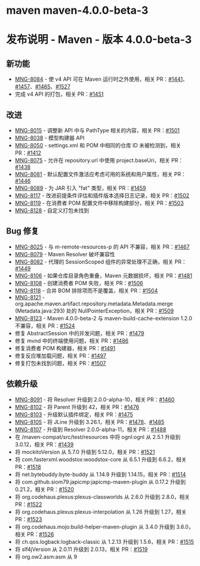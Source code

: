 # maven maven-4.0.0-beta-3

# 发布说明 - Maven - 版本 4.0.0-beta-3

## 新功能

- [MNG-8084](https://issues.apache.org/jira/browse/MNG-8084) - 使 v4 API 可在 Maven 运行时之外使用，相关 PR：[#1441](https://github.com/apache/maven/pull/1441)、[#1457](https://github.com/apache/maven/pull/1457)、[#1465](https://github.com/apache/maven/pull/1465)、[#1527](https://github.com/apache/maven/pull/1527)
- 完成 v4 API 的打包，相关 PR：[#1451](https://github.com/apache/maven/pull/1451)

## 改进

- [MNG-8015](https://issues.apache.org/jira/browse/MNG-8015) - 调整新 API 中与 PathType 相关的内容，相关 PR：[#1501](https://github.com/apache/maven/pull/1501)
- [MNG-8038](https://issues.apache.org/jira/browse/MNG-8038) - 模型构建器 API
- [MNG-8050](https://issues.apache.org/jira/browse/MNG-8050) - settings.xml 和 POM 中相同的仓库 ID 未被检测到，相关 PR：[#1412](https://github.com/apache/maven/pull/1412)
- [MNG-8075](https://issues.apache.org/jira/browse/MNG-8075) - 允许在 repository.url 中使用 project.baseUri，相关 PR：[#1438](https://github.com/apache/maven/pull/1438)
- [MNG-8081](https://issues.apache.org/jira/browse/MNG-8081) - 默认配置文件激活应考虑可用的系统和用户属性，相关 PR：[#1446](https://github.com/apache/maven/pull/1446)
- [MNG-8089](https://issues.apache.org/jira/browse/MNG-8089) - 为 JAR 引入 "fat" 类型，相关 PR：[#1459](https://github.com/apache/maven/pull/1459)
- [MNG-8117](https://issues.apache.org/jira/browse/MNG-8117) - 改进前提条件评估和插件版本选择日志记录，相关 PR：[#1502](https://github.com/apache/maven/pull/1502)
- [MNG-8119](https://issues.apache.org/jira/browse/MNG-8119) - 在消费者 POM 配置文件中移除构建部分，相关 PR：[#1503](https://github.com/apache/maven/pull/1503)
- [MNG-8128](https://issues.apache.org/jira/browse/MNG-8128) - 自定义打包未找到

## Bug 修复

- [MNG-8025](https://issues.apache.org/jira/browse/MNG-8025) - 与 m-remote-resources-p 的 API 不兼容，相关 PR：[#1467](https://github.com/apache/maven/pull/1467)
- [MNG-8079](https://issues.apache.org/jira/browse/MNG-8079) - Maven Resolver 破坏兼容性
- [MNG-8082](https://issues.apache.org/jira/browse/MNG-8082) - 代理的 SessionScoped 组件的异常处理不正确，相关 PR：[#1449](https://github.com/apache/maven/pull/1449)
- [MNG-8106](https://issues.apache.org/jira/browse/MNG-8106) - 如果仓库目录角色重叠，Maven 元数据损坏，相关 PR：[#1481](https://github.com/apache/maven/pull/1481)
- [MNG-8108](https://issues.apache.org/jira/browse/MNG-8108) - 创建消费者 POM 失败，相关 PR：[#1506](https://github.com/apache/maven/pull/1506)
- [MNG-8118](https://issues.apache.org/jira/browse/MNG-8118) - 合并 BOM 排除项而不是覆盖，相关 PR：[#1504](https://github.com/apache/maven/pull/1504)
- [MNG-8121](https://issues.apache.org/jira/browse/MNG-8121) - org.apache.maven.artifact.repository.metadata.Metadata.merge (Metadata.java:293) 处的 NullPointerException，相关 PR：[#1509](https://github.com/apache/maven/pull/1509)
- [MNG-8123](https://issues.apache.org/jira/browse/MNG-8123) - Maven 4.0.0-beta-2 与 maven-build-cache-extension 1.2.0 不兼容，相关 PR：[#1524](https://github.com/apache/maven/pull/1524)
- 修复 AbstractSession 中的并发问题，相关 PR：[#1479](https://github.com/apache/maven/pull/1479)
- 修复 mvnd 中的终端使用问题，相关 PR：[#1486](https://github.com/apache/maven/pull/1486)
- 修复消费者 POM 构建器，相关 PR：[#1491](https://github.com/apache/maven/pull/1491)
- 修复反应堆加载问题，相关 PR：[#1497](https://github.com/apache/maven/pull/1497)
- 修复打包未找到问题，相关 PR：[#1507](https://github.com/apache/maven/pull/1507)

## 依赖升级

- [MNG-8091](https://issues.apache.org/jira/browse/MNG-8091) - 将 Resolver 升级到 2.0.0-alpha-10，相关 PR：[#1460](https://github.com/apache/maven/pull/1460)
- [MNG-8102](https://issues.apache.org/jira/browse/MNG-8102) - 将 Parent 升级到 42，相关 PR：[#1476](https://github.com/apache/maven/pull/1476)
- [MNG-8103](https://issues.apache.org/jira/browse/MNG-8103) - 升级默认插件绑定，相关 PR：[#1475](https://github.com/apache/maven/pull/1475)
- [MNG-8105](https://issues.apache.org/jira/browse/MNG-8105) - 将 JLine 升级到 3.26.1，相关 PR：[#1478](https://github.com/apache/maven/pull/1478)、[#1485](https://github.com/apache/maven/pull/1485)
- [MNG-8107](https://issues.apache.org/jira/browse/MNG-8107) - 升级到 Resolver 2.0.0-alpha-11，相关 PR：[#1488](https://github.com/apache/maven/pull/1488)
- 在 /maven-compat/src/test/resources 中将 ognl:ognl 从 2.5.1 升级到 3.0.12，相关 PR：[#1439](https://github.com/apache/maven/pull/1439)
- 将 mockitoVersion 从 5.7.0 升级到 5.12.0，相关 PR：[#1521](https://github.com/apache/maven/pull/1521)
- 将 com.fasterxml.woodstox:woodstox-core 从 6.5.1 升级到 6.6.2，相关 PR：[#1518](https://github.com/apache/maven/pull/1518)
- 将 net.bytebuddy:byte-buddy 从 1.14.9 升级到 1.14.15，相关 PR：[#1514](https://github.com/apache/maven/pull/1514)
- 将 com.github.siom79.japicmp:japicmp-maven-plugin 从 0.17.2 升级到 0.21.2，相关 PR：[#1520](https://github.com/apache/maven/pull/1520)
- 将 org.codehaus.plexus:plexus-classworlds 从 2.6.0 升级到 2.8.0，相关 PR：[#1522](https://github.com/apache/maven/pull/1522)
- 将 org.codehaus.plexus:plexus-interpolation 从 1.26 升级到 1.27，相关 PR：[#1523](https://github.com/apache/maven/pull/1523)
- 将 org.codehaus.mojo:build-helper-maven-plugin 从 3.4.0 升级到 3.6.0，相关 PR：[#1526](https://github.com/apache/maven/pull/1526)
- 将 ch.qos.logback:logback-classic 从 1.2.13 升级到 1.5.6，相关 PR：[#1515](https://github.com/apache/maven/pull/1515)
- 将 slf4jVersion 从 2.0.11 升级到 2.0.13，相关 PR：[#1519](https://github.com/apache/maven/pull/1519)
- 将 org.ow2.asm:asm 从 9